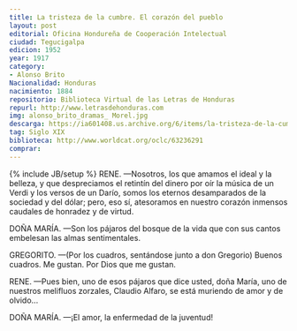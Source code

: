 ```yaml
---
title: La tristeza de la cumbre. El corazón del pueblo
layout: post
editorial: Oficina Hondureña de Cooperación Intelectual
ciudad: Tegucigalpa
edicion: 1952
year: 1917
category: 
- Alonso Brito
Nacionalidad: Honduras
nacimiento: 1884
repositorio: Biblioteca Virtual de las Letras de Honduras
repurl: http://www.letrasdehonduras.com
img: alonso_brito_dramas_ Morel.jpg
descarga: https://ia601408.us.archive.org/6/items/la-tristeza-de-la-cumbre.-el-corazon-del-pueblo-alonso-brito/La%20tristeza%20de%20la%20cumbre.%20El%20coraz%C3%B3n%20del%20pueblo%20-%20Alonso%20Brito.pdf
tag: Siglo XIX
biblioteca: http://www.worldcat.org/oclc/63236291
comprar: 
---
```

{% include JB/setup %}
RENE. —Nosotros, los que amamos el ideal y la belleza, y que despreciamos el retintín del dinero por oír la música de un Verdi y los versos de un Darío, somos los eternos desamparados de la sociedad y del dólar; pero, eso sí, atesoramos en nuestro corazón inmensos caudales de honradez y de virtud.
 
DOÑA MARÍA. —Son los pájaros del bosque de la vida que con sus cantos embelesan las almas sentimentales. 
 
GREGORITO. —(Por los cuadros, sentándose junto a don Gregorio) Buenos cuadros. Me gustan. Por Dios que me gustan.
 
RENE. —Pues bien, uno de esos pájaros que dice usted, doña María, uno de nuestros melifluos zorzales, Claudio Alfaro, se está muriendo de amor y de olvido...
 
DOÑA MARÍA. —¡El amor, la enfermedad de la juventud!
